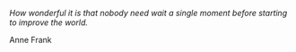 <i>How wonderful it is that nobody need wait a single moment before starting to improve the world.</i>

Anne Frank